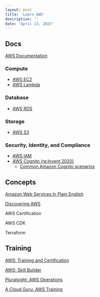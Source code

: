 ```yaml
---
layout: post
title: 'Learn AWS'
description: ''
date: 'April 13, 2023'
---
```


## Docs

[AWS Documentation](https://docs.aws.amazon.com/index.html)

### Compute

- [AWS EC2](https://docs.aws.amazon.com/ec2/)
- [AWS Lambda](https://docs.aws.amazon.com/lambda/)

### Database

- [AWS RDS](https://docs.aws.amazon.com/rds/)

### Storage

- [AWS S3](https://docs.aws.amazon.com/s3/)

### Security, Identity, and Compliance

- [AWS IAM](https://docs.aws.amazon.com/IAM/latest/UserGuide/)
- [AWS Cognito (re:Invent 2020)](https://youtu.be/QDR-pX7Ho8k)
    - [Common Amazon Cognito scenarios](https://docs.aws.amazon.com/cognito/latest/developerguide/cognito-scenarios.html)

## Concepts

[Amazon Web Services In Plain English](https://expeditedsecurity.com/aws-in-plain-english/)

[Discovering AWS](https://adayinthelifeof.nl/2020/05/20/aws.html)

AWS Certification

AWS CDK

Terraform

## Training

[AWS: Training and Certification](https://aws.amazon.com/training/)

[AWS: Skill Builder](https://explore.skillbuilder.aws/learn)

[Pluralsight: AWS Operations](https://www.pluralsight.com/paths/aws-operations)

[A Cloud Guru: AWS Training](https://acloudguru.com/training-library/aws-cloud-training)
